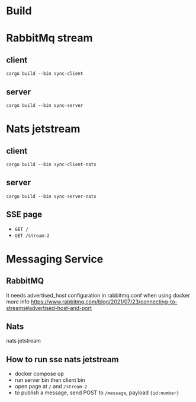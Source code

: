 # Build

# RabbitMq stream 
## client
`cargo build --bin sync-client`
## server
`cargo build --bin sync-server`


# Nats jetstream
## client
`cargo build --bin sync-client-nats`
## server
`cargo build --bin sync-server-nats`
## SSE page
- `GET /`
- `GET /stream-2`

# Messaging Service
## RabbitMQ 
It needs advertised_host configuration in rabbitmq.conf when using docker
more info https://www.rabbitmq.com/blog/2021/07/23/connecting-to-streams#advertised-host-and-port
## Nats
nats jetstream

## How to run sse nats jetstream
- docker compose up
- run server bin then client bin
- open page at `/` and `/stream-2`
- to publish a message, send POST to `/message`, payload `{id:number}`
